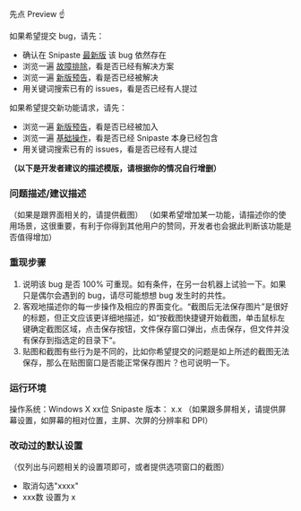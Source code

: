 先点 Preview ☝
 
如果希望提交 bug，请先：
* 确认在 Snipaste [最新版](http://zh.snipaste.com/download.html) 该 bug 依然存在
* 浏览一遍 [故障排除](https://github.com/liulex/Snipaste-Feedback/wiki/%E6%95%85%E9%9A%9C%E6%8E%92%E9%99%A4)，看是否已经有解决方案
* 浏览一遍 [新版预告](https://github.com/liulex/Snipaste-Feedback/wiki/%E6%96%B0%E7%89%88%E9%A2%84%E5%91%8A)，看是否已经被解决
* 用关键词搜索已有的 issues，看是否已经有人提过

如果希望提交新功能请求，请先：
* 浏览一遍 [新版预告](https://github.com/liulex/Snipaste-Feedback/wiki/%E6%96%B0%E7%89%88%E9%A2%84%E5%91%8A)，看是否已经被加入
* 浏览一遍 [基础操作](https://github.com/liulex/Snipaste-Feedback/wiki/%E5%9F%BA%E7%A1%80%E6%93%8D%E4%BD%9C)，看是否已经 Snipaste 本身已经包含
* 用关键词搜索已有的 issues，看是否已经有人提过


**（以下是开发者建议的描述模版，请根据你的情况自行增删）**


### 问题描述/建议描述

（如果是跟界面相关的，请提供截图）
（如果希望增加某一功能，请描述你的使用场景，这很重要，有利于你得到其他用户的赞同，开发者也会据此判断该功能是否值得增加）

### 重现步骤

1. 说明该 bug 是否 100% 可重现。如有条件，在另一台机器上试验一下。如果只是偶尔会遇到的 bug，请尽可能想想 bug 发生时的共性。
2. 客观地描述你的每一步操作及相应的界面变化。“截图后无法保存图片”是很好的标题，但正文应该更详细地描述，如“按截图快捷键开始截图，单击鼠标左键确定截图区域，点击保存按钮，文件保存窗口弹出，点击保存，但文件并没有保存到指选定的目录下“。
3. 贴图和截图有些行为是不同的，比如你希望提交的问题是如上所述的截图无法保存，那么在贴图窗口是否能正常保存图片？也可说明一下。

### 运行环境

操作系统：Windows X xx位
Snipaste 版本： x.x 
（如果跟多屏相关，请提供屏幕设置，如屏幕的相对位置，主屏、次屏的分辨率和 DPI）

### 改动过的默认设置

（仅列出与问题相关的设置项即可，或者提供选项窗口的截图）

- 取消勾选"xxxx"
- xxx数 设置为 x

